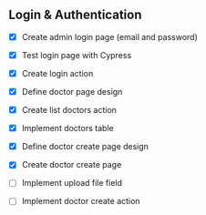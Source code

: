 ## Login & Authentication

- [x] Create admin login page (email and password)
- [x] Test login page with Cypress
- [x] Create login action

- [x] Define doctor page design
- [x] Create list doctors action
- [x] Implement doctors table

- [x] Define doctor create page design
- [x] Create doctor create page
- [ ] Implement upload file field
- [ ] Implement doctor create action
